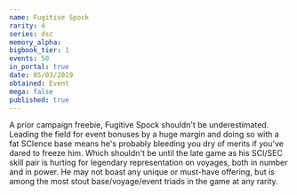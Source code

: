```yaml
---
name: Fugitive Spock
rarity: 4
series: dsc
memory_alpha:
bigbook_tier: 1
events: 50
in_portal: true
date: 05/03/2019
obtained: Event
mega: false
published: true
---
```


A prior campaign freebie, Fugitive Spock shouldn't be underestimated. Leading the field for event bonuses by a huge margin and doing so with a fat SCIence base means he's probably bleeding you dry of merits if you've dared to freeze him. Which shouldn't be until the late game as his SCI/SEC skill pair is hurting for legendary representation on voyages, both in number and in power. He may not boast any unique or must-have offering, but is among the most stout base/voyage/event triads in the game at any rarity.
